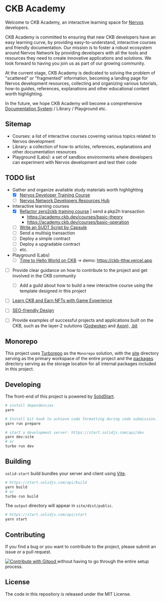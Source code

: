 # CKB Academy

Welcome to CKB Academy, an interactive learning space for [Nervos](https://www.nervos.org) developers.

CKB Academy is committed to ensuring that new CKB developers have an easy learning curve, by providing easy-to-understand, interactive courses and friendly documentation.
Our mission is to foster a robust ecosystem around Nervos Network by providing developers with all the tools and resources they need to create innovative applications and solutions.
We look forward to having you join us as part of our growing community.

At the current stage, CKB Academy is dedicated to solving the problem of "scattered" or "fragmented" information, becoming a landing page for Nervos development resources, collecting and organizing various tutorials, how-to guides, references, explanations and other educational content worth highlighting.

In the future, we hope CKB Academy will become a comprehensive [Documentation System][1] / Library / Playground etc.

## Sitemap
- Courses: a list of interactive courses covering various topics related to Nervos development
- Library: a collection of how-to articles, references, explanations and other documentation resources
- Playground (Labs): a set of sandbox environments where developers can experiment with Nervos development and test their code


## TODO list

- Gather and organize available study materials worth highlighting
  - [x] [Nervos Developer Training Course](https://nervos.gitbook.io/developer-training-course/)
  - [ ] [Nervos Network Developers Resources Hub](https://talk.nervos.org/t/nervos-network-developers-resources-hub/7261)
  
- Interactive learning courses
  - [x] [Refactor zero2ckb training course](https://github.com/Flouse/ckb-academy/issues/3) | send a pkp2h transaction
     - https://academy.ckb.dev/courses/basic-theory
     - https://academy.ckb.dev/courses/basic-operation
  - [ ] [Write an SUDT Script by Capsule](https://docs.nervos.org/docs/labs/sudtbycapsule/)
  - [ ] Send a multisig transaction
  - [ ] Deploy a simple contract
  - [ ] Deploy a upgradable contract
  - [ ] etc.

- Playground (Labs)
  - [ ] [Time to Hello World on CKB](https://github.com/Flouse/ckb-tthw/tree/main/js)
    -> demo: https://ckb-tthw.vercel.app

- [ ] Provide clear guidance on how to contribute to the project and get involved in the CKB community
  - [ ] Add a guild about how to build a new interactive course using the template designed in this project
- [ ] [Learn CKB and Earn NFTs with Game Experience](https://github.com/Flouse/ckb-academy/issues/4)
- [ ] [SEO-friendly Design](https://github.com/Flouse/ckb-academy/issues/6)
- [ ] Provide examples of successful projects and applications built on the CKB, such as the layer-2 sulutions ([Godwoken](https://github.com/godwokenrises/godwoken) and [Axon](https://github.com/axonweb3/axon)), [.bit](https://www.dotbit.org/)


## Monorepo
This project uses [Turborepo](https://turbo.build/repo/docs) as the `Monorepo` solution, with the [site](./site) directory serving as the primary workspace of the entire project and the [packages](./packages) directory serving as the storage location for all internal packages included in this project.


## Developing

The front-end of this project is powered by [SolidStart](https://start.solidjs.com).

```bash
# install dependencies
yarn

# Install Git hook to achieve code formatting during code submission.
yarn run prepare

# start a development server: https://start.solidjs.com/api/dev
yarn dev:site
# or
turbo run dev
```

## Building

`solid-start` build bundles your server and client using [Vite](https://vitejs.dev/).

```bash
# https://start.solidjs.com/api/build
yarn build
# or
turbo run build
```

The `output` directory will appear in `site/dist/public`.

```bash
# https://start.solidjs.com/api/start
yarn start
```

## Contributing

If you find a bug or you want to contribute to the project, please submit an issue or a pull request.

<a href="https://gitpod.io/#https://github.com/Flouse/ckb-academy">
  <img
    src="https://img.shields.io/badge/Contribute%20with-Gitpod-908a85?logo=gitpod"
    alt="Contribute with Gitpod"
  />
</a> without having to go through the entire setup process.

## License

The code in this repository is released under the MIT License.


[1]: https://documentation.divio.com/
